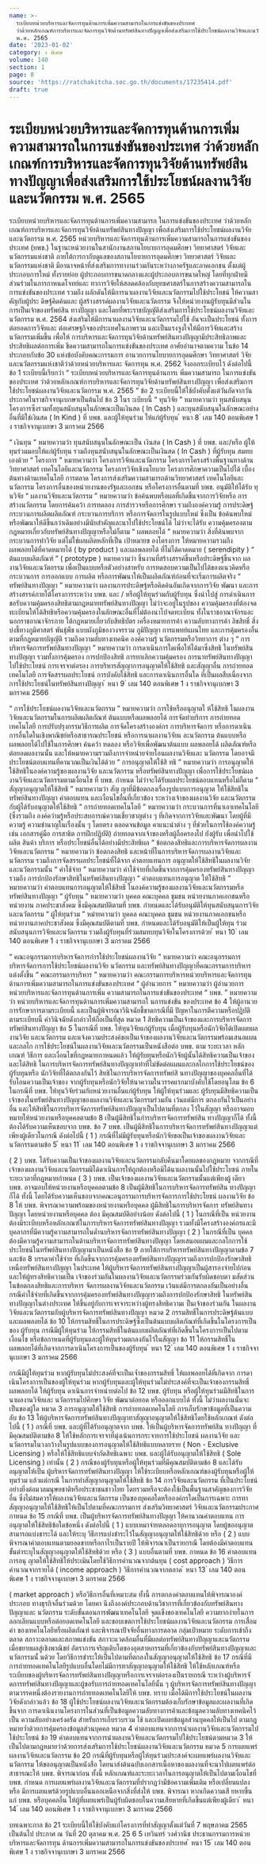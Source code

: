 ```yaml
---
name: >-
  ระเบียบหน่วยบริหารและจัดการทุนด้านการเพิ่มความสามารถในการแข่งขันของประเทศ
  ว่าด้วยหลักเกณฑ์การบริหารและจัดการทุนวิจัยด้านทรัพย์สินทางปัญญาเพื่อส่งเสริมการใช้ประโยชน์ผลงานวิจัยและนวัตกรรม
  พ.ศ. 2565
date: '2023-01-02'
category: ง พิเศษ
volume: 140
section: 1
page: 8
source: 'https://ratchakitcha.soc.go.th/documents/17235414.pdf'
draft: true
---
```


# ระเบียบหน่วยบริหารและจัดการทุนด้านการเพิ่มความสามารถในการแข่งขันของประเทศ ว่าด้วยหลักเกณฑ์การบริหารและจัดการทุนวิจัยด้านทรัพย์สินทางปัญญาเพื่อส่งเสริมการใช้ประโยชน์ผลงานวิจัยและนวัตกรรม พ.ศ. 2565

ระเบียบหน่วยบริหารและจัดการทุนด้านการเพิ่มความสามารถ ในการแข่งขันของประเทศ ว่าด้วยหลักเกณฑ์การบริหารและจัดการทุนวิจัยด้านทรัพย์สินทางปัญญา เพื่อส่งเสริมการใช้ประโยชน์ผลงานวิจัยและนวัตกรรม พ.ศ. 2565 หน่วยบริหารและจัดการทุนด้านการเพิ่มความสามารถในการแข่งขันของประเทศ (บพข.) ในฐานะหน่วยงานในสานักงานสภานโยบายการอุดมศึกษา วิทยาศาสตร์ วิจัยและนวัตกรรมแห่งชาติ ภายใต้การกากับดูแลของสภานโยบายการอุดมศึกษา วิทยาศาสตร์ วิจัยและนวัตกรรมแห่งชาติ มีอานาจหน้าที่ส่งเสริมการทางานร่วมกันระหว่างภาครัฐและภาคเอกชน ตั้งแต่ผู้ประกอบการใหม่ ทั้งรายย่อย ผู้ประกอบการขนาดกลางและผู้ประกอบการขนาดใหญ่ โดยที่ทุกฝ่ายมีส่วนร่วมในการกาหนดโจทย์และ ทาการวิจัยให้สอดคล้องกับยุทธศาสตร์ในการสร้างความสามารถในการแข่งขันของประเทศ รวมถึง ผลักดันให้มีการนาผลงานวิจัยและนวัตกรรมไปใช้ประโยชน์ ให้ความสาคัญกับผู้ประ ดิษฐ์คิดค้นและ ผู้สร้างสรรค์ผลงานวิจัยและนวัตกรรม จึงให้หน่วยงานผู้รับทุนมีส่วนในการเป็นเจ้าของทรัพย์สิน ทางปัญญา และโดยที่พระราชบัญญัติส่งเสริมการใช้ประโยชน์ผลงานวิจัยและนวัตกรรม พ.ศ. 2564 ส่งเสริมให้มีการนาผลงานวิจัยและนวัตกรรมไปใช้ อันจะเป็นประโยชน์ ทั้งการต่อยอดการวิจัยและ ต่อเศรษฐกิจของประเทศในภาพรวม และเป็นแรงจูงใจให้มีการวิจัยและสร้างนวัตกรรมเพิ่มขึ้น เพื่อให้ การบริหารและจัดการทุนวิจัยด้านทรัพย์สินทางปัญญามีประสิทธิภาพและประสิทธิผลต่อการเพิ่ม ขีดความสามารถในการแข่งขันของประเทศ อาศัยอำนาจตามความ ในข้อ 14 ประกอบกับข้อ 30 แห่งข้อบังคับคณะกรรมการ อานวยการนโยบายการอุดมศึกษา วิทยาศาสตร์ วิจัยและนวัตกรรมแห่งชาติว่าด้วยหน่วยบริหารและ จัดการทุน พ.ศ. 2562 จึงออกระเบียบไว้ ดังต่อไปนี้ ข้อ 1 ระเบียบนี้เรียกว่า “ ระเบียบหน่วยบริหารและจัดการทุนด้านการเ พิ่มความสามารถ ในการแข่งขันของประเทศ ว่าด้วยหลักเกณฑ์การบริหารและจัดการทุนวิจัยด้านทรัพย์สินทางปัญญา เพื่อส่งเสริมการใช้ประโยชน์ผลงานวิจัยและนวัตกรรม พ.ศ. 2565 ” ข้อ 2 ระเบียบนี้ให้ใช้บังคับตั้งแต่วันถัดจากวันประกาศในราชกิจจานุเบกษาเป็นต้นไป ข้อ 3 ในร ะเบียบนี้ “ ทุนวิจัย ” หมายความว่า ทุนสนับสนุนโครงการซึ่งรวมทั้งทุนสนับสนุนในลักษณะเป็นเงินสด ( In Cash ) และทุนสนับสนุนในลักษณะอย่างอื่นที่มิใช่เงินสด ( In Kind ) ที่ บพข. และผู้ให้ทุนร่วม ให้แก่ผู้รับทุน ้ หนา 8 ่ เลม 140 ตอนพิเศษ 1 ง ราชกิจจานุเบกษา 3 มกราคม 2566

“ เงินทุน ” หมายความว่า ทุนสนับสนุนในลักษณะเป็น เงินสด ( In Cash ) ที่ บพข. และ/หรือ ผู้ให้ทุนร่วมมอบให้แก่ผู้รับทุน รวมถึงทุนสนับสนุนในลักษณะเป็นเงินสด ( In Cash ) ที่ผู้รับทุน สมทบเองด้วย “ โครงการ ” หมายความว่า โครงการวิจัยและนวัตกรรม โครงการโครงสร้างพื้นฐานทางด้าน วิทยาศาสตร์ เทคโนโลยีและนวัตกรรม โครงการวิจัยเชิงนโยบาย โครงการศึกษาความเป็นไปได้ เบื้องต้นทางด้านเทคโนโลยี การตลาด โครงการส่งเสริมความสามารถด้านวิทยาศาสตร์ เทคโนโลยีและ นวัตกรรม โครงการอื่นของหน่วยงานของรัฐและเอกชน หรือโครงการอื่นตามที่ บพข. อนุมัติให้ได้รับ ทุ นวิจัย “ ผลงานวิจัยและนวัตกรรม ” หมายความว่า ข้อค้นพบหรือผลที่เกิดขึ้นจากการวิจัยหรือ การสร้างนวัตกรรม โดยการค้นคว้า การทดลอง การสำรวจหรือการศึกษา รวมถึงองค์ความรู้ การประดิษฐ์ กระบวนการผลิตผลิตภัณฑ์ กระบวนการบริการ หรือการจัดการในรูปแบบใหม่ ซึ่งเป็น ข้อค้นพบใหม่หรือพัฒนาให้ดีขึ้นกว่าเดิมอย่างมีนัยสำคัญและนาไปใช้ประโยชน์ได้ ไม่ว่าจะได้รับ ความคุ้มครองตามกฎหมายเกี่ยวกับทรัพย์สินทางปัญญาหรือไม่ก็ตาม “ ผลพลอยได้ ” หมายความว่า สิ่งที่ค้นพบจากกระบวนการทำวิจัย แต่ไม่ใช่ผลผลิตหลักที่เป็น เป้าหมายข องโครงการ ให้หมายความรวมถึง ผลพลอยได้ที่คาดหมายได้ ( by product ) และผลพลอยได้ ที่ไม่ได้คาดหมาย ( serendipity ) “ ต้นแบบผลิตภัณฑ์ ” ( prototype ) หมายความว่า ชิ้นงานที่สร้างสรรค์ขึ้นหรือประดิษฐ์ขึ้นจาก ผลงานวิจัยและนวัตกรรม เพื่อเป็นแบบหรือตัวอย่างสาหรับ การทดสอบความเป็นไปได้ของแนวคิดหรือ กระบวนการ การออกแบบ การผลิต หรือการพัฒนาให้เป็นผลิตภัณฑ์ก่อนที่จะเริ่มการผลิตจริง “ ทรัพย์สินทางปัญญา ” หมายความว่า ผลงานการประดิษฐ์หรือคิดค้นอันเกิดจากการวิจัย พัฒนา และการสร้างสรรค์ภายใต้โครงการระหว่าง บพข. และ / หรือผู้ให้ทุนร่วมกับผู้รับทุน ซึ่งนำไปสู่ การดำเนินการขอรับความคุ้มครองสิทธิตามกฎหมายทรัพย์สินทางปัญญา ไม่ว่าจะอยู่ในรูปของ ความคุ้มครองที่ต้องจดทะเบียนให้ได้สิทธิหรือความคุ้มครองในลักษณะอื่นที่ไม่ต้องนาไปจดทะเบียน ทั้งในราชอาณาจักรและนอกราชอาณาจักรภาย ใต้กฎหมายเกี่ยวกับสิทธิบัตร เครื่องหมายการค้า ความลับทางการค้า ลิขสิทธิ์ สิ่งบ่งชี้ทางภูมิศาสตร์ พันธุ์พืช แบบผังภูมิของวงจรรวม ภูมิปัญญา การแพทย์แผนไทย และการคุ้มครองอื่นตามที่กฎหมายบัญญัติ รวมถึงความลับทางเทคนิค องค์ความรู้ นวัตกรรมหรือวิทยาการ ต่าง ๆ “ การบริหารจัดการทรัพย์สินทางปัญญา ” หมายความว่า การดาเนินการใดเพื่อให้ได้มาซึ่งสิทธิ ในทรัพย์สินทางปัญญา รวมทั้งการคุ้มครอง การปกป้องสิทธิ การยกเลิกความคุ้มครอง การนาทรัพย์สินทางปัญญาไปใช้ประโยชน์ การเจรจาต่อรอง การบริหารสัญญาการอนุญาตให้ใช้สิทธิ และสัญญาอื่น การถ่ายทอดเทคโนโลยี การจัดสรรผลประโยชน์ การบังคับใช้สิทธิ และการดาเนินการอื่นใด ที่เป็นผลสืบเนื่องจากการใช้ประโยชน์ในทรัพย์สินทางปัญญา ้ หนา 9 ่ เลม 140 ตอนพิเศษ 1 ง ราชกิจจานุเบกษา 3 มกราคม 2566

“ การใช้ประโยชน์ผลงานวิจัยและนวัตกรรม ” หมายความว่า การใช้หรืออนุญาตใ ห้ใช้สิทธิ ในผลงานวิจัยและนวัตกรรมในการผลิตผลิตภัณฑ์ ต้นแบบหรือผลพลอยได้ การจัดทำบริการ การถ่ายทอดเทคโนโลยี การปรับปรุงกรรมวิธีการผลิต การจัดโครงสร้างองค์กร การบริหารจัดการ หรือการดาเนินการอื่นใดในเชิงพาณิชย์หรือสาธารณประโยชน์ หรือการนาผลงานวิจัยแ ละนวัตกรรม ต้นแบบหรือผลพลอยได้ไปใช้ในการศึกษา ค้นคว้า ทดลอง หรือวิจัยเพื่อพัฒนาต้นแบบ ผลพลอยได้ ผลิตภัณฑ์หรือต่อยอดผลงานนั้น และให้หมายความรวมถึงการจำหน่ายจ่ายโอนผลงานวิจัยและ นวัตกรรม โดยอาจมีประโยชน์ตอบแทนที่คานวณเป็นเงินได้ด้วย “ การอนุญาตให้ใช้สิ ทธิ ” หมายความว่า การอนุญาตให้ใช้สิทธิในองค์ความรู้ของผลงานวิจัย และนวัตกรรม หรือทรัพย์สินทางปัญญา เพื่อการใช้ประโยชน์ผลงานวิจัยและนวัตกรรมตามเงื่อนไข ที่ บพข. กำหนด ไม่ว่าจะได้รับผลประโยชน์ตอบแทนหรือไม่ก็ตาม “ สัญญาอนุญาตให้ใช้สิทธิ ” หมายความว่า สัญ ญาที่มีข้อตกลงเรื่องรูปแบบการอนุญาต ให้ใช้สิทธิในทรัพย์สินทางปัญญา ค่าตอบแทน และเงื่อนไขอื่นที่เกี่ยวข้อง ระหว่างเจ้าของผลงานวิจัย และนวัตกรรมกับผู้ได้รับอนุญาตให้ใช้สิทธิ “ การถ่ายทอดเทคโนโลยี ” หมายความว่า กระบวนการที่นาเอาเทคโนโลยี (ซึ่งรวมถึง องค์ควำมรู้หรือประสบการณ์ความเชี่ยวชาญต่าง ๆ ที่เกิดจากการวิจัยและพัฒนา โดยผู้ที่มีความรู้ ความชำนาญในเรื่องนั้น ๆ โดยตรง ตลอดจนข้อมูล คาแนะนำต่าง ๆ ที่ช่วยในการใช้องค์ความรู้ เช่น เอกสารคู่มือ การสาธิต การฝึกปฏิบัติ) ถ่ายทอดจากเจ้าของหรือผู้ถือครองไป ยังผู้รับ เพื่อนำไปใช้ผลิต สินค้า บริการ หรือประโยชน์อื่นได้อย่างมีประสิทธิผล “ ข้อตกลงสิทธิและการบริหารจัดการผลงานวิจัยและนวัตกรรม ” หมายความว่า ข้อตกลงสิทธิ และหน้าที่ในการบริหารจัดการผลงานวิจัยและนวัตกรรม รวมถึงการจัดสรรผลประโยชน์ที่ได้จาก ค่าตอบแทนการ อนุญาตให้ใช้สิทธิในผลงานวิจัยและนวัตกรรมนั้น “ ค่าใช้จ่าย ” หมายความว่า ค่าใช้จ่ายที่เกิดขึ้นจากการคุ้มครองทรัพย์สินทางปัญญา รวมถึง การปกป้องรักษาสิทธิในทรัพย์สินทางปัญญา “ ค่าตอบแทนการอนุญาต ให้ใช้สิทธิ ” หมายความว่า ค่าตอบแทนการอนุญาตให้ใช้สิทธิ ในองค์ความรู้ของผลงานวิจัยและนวัตกรรมหรือทรัพย์สินทางปัญญา “ ผู้รับทุน ” หมายความว่า บุคคล คณะบุคคล ชุมชน หน่วยงานภาคเอกชนหรือหน่วยงาน ภาคประชาสังคม ซึ่งมีคุณสมบัติตามที่ บพข. กำหนดและได้รับอนุมัติให้ทุนสนับสนุนการวิจัย และนวัตกรรม “ ผู้ให้ทุนร่วม ” หมำยความว่า บุคคล คณะบุคคล ชุมชน หน่วยงานภาคเอกชนหรือ หน่วยงานภาคประชาสังคม ซึ่งมีคุณสมบัติตามที่ บพข. กำหนดและได้รับอนุมัติให้เป็นผู้ให้ทุน ร่วมสนับสนุนการวิจัยและนวัตกรรม รวมถึงผู้รับทุนที่ร่วมสมทบทุนวิจัยในโครงการด้วย ้ หนา 10 ่ เลม 140 ตอนพิเศษ 1 ง ราชกิจจานุเบกษา 3 มกราคม 2566

“ คณะอนุกรรมการบริหารจัดการกำรใช้ประโยชน์ผลงานวิจัย ” หมายความว่า คณะอนุกรรมการ บริหารจัดการการใช้ประโยชน์ผลงานวิจัย นวัตกรรม และทรัพย์สินทางปัญญาที่คณะกรรมการบริหาร แต่งตั้งขึ้น “ คณะกรรมการบริหาร ” หมายความว่า คณะกรรมการบริหารหน่วยบริหารและจัดการทุน ด้านการเพิ่มความสามารถในการแข่งขันของประเทศ “ ผู้อำนวยการ ” หมายความว่า ผู้อำนวยการหน่วยบริหารและจัดการทุนด้านการเพิ่ม ความสามารถในการแข่งขันของประเทศ “ บพข. ” หมายความว่า หน่วยบริหารและจัดการทุนด้านการเพิ่มความสามารถใ นการแข่งขัน ของประเทศ ข้อ 4 ให้ผู้อานวยการรักษาการตามระเบียบนี้ และเป็นผู้พิจารณาวินิจฉัยชี้ขาดกรณีที่มี ปัญหาในการตีความหรือปฏิบัติตามระเบียบนี้ คำวินิจฉัยดังกล่าวให้ถือเป็นที่สุด หมวด 1 สิทธิความเป็นเจ้าของและการบริหารจัดการทรัพย์สินทางปัญญา ข้อ 5 ในกรณีที่ บพข. ให้ทุนวิจัยแก่ผู้รับทุน เมื่อผู้รับทุนหรือนักวิจัยได้เปิดเผยผลงานวิจัย และนวัตกรรม และแจ้งความประสงค์ขอเป็นเจ้าของผลงานวิจัยและนวัตกรรมพร้อมเสนอแผนและกลไก การใช้ประโยชน์ในผลงานวิจัยและนวัตกรรมเป็นหนังสือต่อ บพข. ตาม ระยะเวลา หลักเกณฑ์ วิธีการ และเงื่อนไขที่กฎหมายกาหนดแล้ว ให้ผู้รับทุนหรือนักวิจัยผู้นั้นได้สิทธิความเป็นเจ้าของ และได้สิทธิ ในการบริหารจัดการทรัพย์สินทางปัญญาเท่าที่ไม่ขัดต่อแผนและกลไกการใช้ประโยชน์ของผู้รับทุนหรือ นักวิจัยที่ได้ตกลงกันไว้ สิทธิในการบริหารจัดการทรัพย์สิ นทางปัญญาของบุคคลอื่นที่ได้รับโอนความเป็นเจ้าของ จากผู้รับทุนหรือนักวิจัยให้นาความในวรรคแรกมาบังคับใช้โดยอนุโลม ข้อ 6 ในกรณีที่ บพข. ให้ทุนวิจัยร่วมกับหน่วยงานอื่นแก่ผู้รับทุน ให้ผู้ให้ทุนร่วมและ ผู้รับทุนมีสิทธิความเป็นเจ้าของในทรัพย์สินทางปัญญาของผลงานวิจัยและนวัตกรรมร่วมกัน เว้นแต่มีการ ตกลงกันไว้เป็นอย่างอื่น และให้สิทธิในการบริหารจัดการทรัพย์สินทางปัญญาเป็นไปตามที่ตกลง ไว้ในสัญญา หรืออาจมอบหมายให้หน่วยงานหรือบุคคลตามข้อ 8 เป็นผู้มีสิทธิในกำรบริหารจัดการทรัพย์สิน ทางปัญญาก็ได้ ทั้งนี้ ต้องได้รับความเห็นชอบจาก บพข. ข้อ 7 บพข. เป็นผู้มีสิทธิในการบริหารจัดการทรัพย์สินทางปัญญาแต่เพียงผู้เดียวในกรณี ดังต่อไปนี้ ( 1 ) กรณีที่ไม่มีผู้รับทุนหรือนักวิจัยขอเป็นเจ้าของผลงานวิจัยและนวัตกรรมตามข้อ 5 ้ หนา 11 ่ เลม 140 ตอนพิเศษ 1 ง ราชกิจจานุเบกษา 3 มกราคม 2566

( 2 ) บพข. ได้รับความเป็นเจ้าของผลงานวิจัยและนวัตกรรมกลับคืนมาโดยผลของกฎหมาย จากกรณีที่เจ้าของผลงานวิจัยและนวัตกรรมมิได้ดาเนินการให้ถูกต้องหรือมิได้นาผลงานนั้นไปใช้ประโยชน์ ภายในระยะเวลาที่กฎหมายกำหนด ( 3 ) บพข. เป็นเจ้าของผลงานวิจัยและนวัตกรรมนั้นแต่เพียงผู้ เดียว บพข. อาจมอบให้หน่วยงานหรือบุคคลตามข้อ 8 เป็นผู้มีสิทธิในการบริหารจัดการทรัพย์สิน ทางปัญญาก็ได้ ทั้งนี้ โดยได้รับความเห็นชอบจากคณะอนุกรรมการบริหารจัดการการใช้ประโยชน์ ผลงานวิจัย ข้อ 8 ให้ บพข. พิจารณาความพร้อมของหน่วยงานหรือบุคคล ผู้มีสิทธิในการบริหารจัดการ ทรัพย์สินทางปัญญา โดยหน่วยงานหรือบุคคล ต้อง มีคุณสมบัติอย่างน้อย ดังต่อไปนี้ ( 1 ) ในกรณีที่เป็น หน่วยงาน ต้องมีระเบียบหรือหลักเกณฑ์ในการบริหารจัดการทรัพย์สินทางปัญญา รวมทั้งมีโครงสร้างองค์กรและมีบุคลากรที่มีความรู้ความสามารถในด้ำนบริหารจัดการทรัพย์สินทางปัญญา ( 2 ) ในกรณีที่เป็น บุคคล ต้องมีความรู้ความสามารถในด้านบริหารจัดการทรัพย์สินทางปัญญา โดยเสนอแผนและกลไกการใช้ประโยชน์ในทรัพย์สินทางปัญญามาเป็นหนังสือ ข้อ 9 ภายใต้การบริหารทรัพย์สินทางปัญญาตามข้อ 7 และข้อ 8 บรรดาค่าใช้จ่าย ที่เกิดขึ้นจากการคุ้มครองทรัพย์สินทางปัญญารวมถึงการปกป้องรักษาสิทธิเหนือทรัพย์สินทางปัญญา ในประเทศ ให้ผู้บริหารจัดการทรัพย์สินทางปัญญาเป็นผู้สารองจ่ายไปก่อน และให้ผู้ทรงสิทธิความเป็น เจ้าของร่วมกันในผลงานวิจัยและนวัตกรรมร่วมกันรับผิดชอบตา มสัดส่วนในข้อตกลงสิทธิและการบริหาร จัดการผลงานวิจัยและนวัตกรรม เว้นแต่มีการตกลงกันเป็นอย่างอื่น กรณีค่าใช้จ่ายที่เกิดขึ้นจากการคุ้มครองทรัพย์สินทางปัญญารวมถึงการปกป้องรักษาสิทธิ ในทรัพย์สินทางปัญญาในต่างประเทศ ให้ขึ้นอยู่กับการเจรจาระหว่างผู้ทรงสิทธิความเ ป็นเจ้าของร่วมกัน ในผลงานวิจัยและนวัตกรรมกับผู้บริหารจัดการทรัพย์สินทางปัญญา หมวด 2 กรรมสิทธิ์ในการประดิษฐ์ต้นแบบและผลพลอยได้ ข้อ 10 ให้กรรมสิทธิ์ในการประดิษฐ์ซึ่งเป็นต้นแบบผลิตภัณฑ์ที่เกิดขึ้นในโครงการเป็นของ ผู้รับทุน กรณีมีผู้ให้ทุนร่วม ให้กรรมสิทธิ์ในต้นแบบผลิตภัณฑ์ที่เกิดขึ้นในโครงการเป็นไปตามเงื่อนไข หรือข้อกาหนดที่ผู้รับทุนและผู้ให้ทุนร่วมตกลงกันไว้ในสัญญา ข้อ 11 ให้กรรมสิทธิ์ในผลพลอยได้ที่เกิดจากการดาเนินโครงการเป็นของผู้รับทุน ้ หนา 12 ่ เลม 140 ตอนพิเศษ 1 ง ราชกิจจานุเบกษา 3 มกราคม 2566

กรณีมีผู้ให้ทุนร่วม หากผู้รับทุนไม่ประสงค์ที่จะเป็นเจ้ำของกรรมสิทธิ์ ให้ผลพลอยได้ที่เกิดจาก การดาเนินโครงการเป็นของผู้ให้ทุนร่วม หากผู้รับทุนและผู้ให้ทุนร่วมไม่ประสงค์ที่จะเป็นเจ้าของกรรมสิทธิ์ผลพลอยได้ ให้ผู้รับทุน ดาเนินการจำหน่ายต่อไป ข้อ 12 บพข. ผู้รับทุน หรือผู้ให้ทุนร่วมมีสิทธิในการนาผลงานวิจัยและ นวัตกรรมไปศึกษา วิจัย พัฒนาต่อยอด หรือออกแบบได้ ทั้งนี้ ไม่ว่าผลงานนั้นจะเป็นของผู้ใด หมวด 3 การอนุญาตให้ใช้สิทธิ การถ่ายทอดเทคโนโลยี การเก็บรักษาข้อมูลที่เป็นความลับ ข้อ 13 ให้ผู้บริหารจัดการทรัพย์สินทางปัญญาทาสัญญาอนุญาตให้ใช้สิทธิโดยใช้หลักเกณฑ์ ดังต่อไปนี้ ( 1 ) กรณีที่ บพข. และผู้ที่ได้รับอนุญาตจาก บพข. ให้เป็นผู้บริหารจัดการทรัพย์สิน ทางปัญญา ที่มีคุณสมบัติตามข้อ 8 ให้ใช้หลักการเจรจาที่มุ่งเน้นการกระจายการใช้ประโยชน์ ผลงานวิจัย และนวัตกรรมในวงกว้างในรูปแบบของการอนุญาตให้ใช้สิทธิแบบหลายราย ( Non - Exclusive Licensing ) หรือให้ใช้สิทธิแบบจำกัดสิทธิเฉพาะ บพข. และผู้ได้รับอนุญาตให้ใช้สิทธิ ( Sole Licensing ) เท่านั้น ( 2 ) กรณีของผู้รับทุนหรือผู้ให้ทุนร่วมที่มีคุณสมบัติตามข้อ 8 และได้รับอนุญาตให้เป็น ผู้บริหารจัดการทรัพย์สินทางปัญญา ให้ใช้ระเบียบหรือหลักเกณฑ์ของผู้รับทุนหรือผู้ให้ทุนร่วม แล้วแต่กรณี ในการทำสัญญาอนุญาตให้ใช้สิทธิ ข้อ 14 การวิจัยและนวัตกรรม ที่เป็นประโยชน์อย่างยิ่งต่อมวลมนุษยชาติหรือประชาชนชาวไทย โดยรวมหรือจะต้องใช้เป็นพื้นฐานสาคัญของการวิจัยอื่น ซึ่งไม่สมควรให้ผลงานวิจัยและนวัตกรรม เป็นของบุคคลใดหรือองค์กรใดเป็นการเฉพาะ การทาสัญญาอนุญาตให้ใช้สิทธิให้เป็นไปตามที่คณะกรรมการ ส่งเสริมวิทยาศาสตร์ วิจัยและนวัตกรรมประกาศกาหนด ข้อ 15 กรณีที่ บพข. เป็นผู้บริหารจัดการทรัพย์สินทางปัญญา ให้คานวณค่าตอบแทน การอนุญาตให้ใช้สิทธิข้อใดข้อหนึ่ง ดังต่อไปนี้ ( 1 ) แบบเหมาจ่ายตลอดอายุการอนุญาต โดยผู้ขออนุญาตสามารถแบ่งชาระได้ และให้ระบุ วิธีการแบ่งชำระไว้ในสัญญาอนุญาตให้ใช้สิทธิด้วย หรือ ( 2 ) แบบพิจารณาค่าตอบแทนตามยอดขายหรือกาไรเป็นรายปี ให้พิจารณาเป็นรายกรณี โดยต้องมีค่าตอบแทนขั้นต่าระบุในสัญญาอนุญาตให้ใช้สิทธิด้วย หรือ ( 3 ) แบบอื่นตามที่ บพข. กาหนด ข้อ 16 ค่าตอบแทนการอนุ ญาตให้ใช้สิทธิให้ประเมินโดยใช้วิธีการคำนวณจากต้นทุน ( cost approach ) วิธีการคำนวณจากรายได้ ( income approach ) วิธีการคำนวณจากตลาด ้ หนา 13 ่ เลม 140 ตอนพิเศษ 1 ง ราชกิจจานุเบกษา 3 มกราคม 2566

( market approach ) หรือวิธีการอื่นที่เหมาะสม ทั้งนี้ การตกลงค่าตอบแทนให้พิจารณาองค์ประกอบ ทางธุรกิจอื่นร่วมด้วย โดยคา นึงถึงองค์ประกอบด้านวิชาการที่เกี่ยวข้องกับทรัพย์สินทางปัญญาและ นวัตกรรม ระดับขั้นตอนการพัฒนาเทคโนโลยี จุดแข็งของเทคโนโลยี ความยากง่ายในการ ลอกเลียนแบบหรือต่อยอดเทคโนโลยี และขอบเขตการใช้ประโยชน์ผลงานวิจัยและนวัตกรรม การเสื่อมค่า ของเทคโนโลยีหรือผลิตภัณฑ์ และพิจารณาปัจจัยอื่นทางการตลาด กลุ่มเป้าหมาย ระดับการเข้าถึงตลาด สภาวะตลาดและสภาพแข่งขัน สภาวะแวดล้อมอื่นที่มีผลต่อทรัพย์สินทางปัญญาและนวัตกรรม เมื่อขยายผลสู่เชิงพาณิชย์ อัตราการเจริญเติบโตของอุตสาหกรรมที่เกี่ยวข้องกับทรัพย์สินทางปัญญาและ นวัตกรรมนั้ นด้วย โดยวิธีการชำระให้เป็นไปตามที่ตกลงในสัญญาอนุญาตให้ใช้สิทธิ ข้อ 17 กรณีที่มีการถ่ายทอดเทคโนโลยีรูปแบบอื่นโดยไม่มีการทาสัญญาอนุญาตให้ใช้สิทธิ ให้ใช้หลักเกณฑ์หรือระเบียบของผู้บริหารจัดการทรัพย์สินทางปัญญาหรือการเจรจาต่อรองเป็นรายกรณี ระหว่างผู้บริหารจั ดการทรัพย์สินทางปัญญาและผู้ขอรับการถ่ายทอดเทคโนโลยีนั้น ๆ ผู้บริหารจัดการทรัพย์สินทางปัญญาตามวรรคหนึ่งต้องรายงานการถ่ายทอดเทคโนโลยีให้ บพข. ทราบ เมื่อได้มีการใช้ประโยชน์ในผลงานวิจัยดังกล่าวแล้ว ข้อ 18 ผู้ใช้ประโยชน์ผลงานวิจัยและนวัตกรรมต้องเก็บรักษาข้อมูลและผลงานที่เกิดขึ้นจาก การดาเนินงานโครงการในส่วนที่เป็นข้อมูลความลับทางการค้าและข้อมูลความลับทางเทคนิคไว้เป็น ความลับอย่างเคร่งครัด สำหรับการเก็บรวบรวม ใช้ และเปิดเผยข้อมูลส่วนบุคคลให้เป็นไป ตามกฎหมายว่ำด้วยการคุ้มครองข้อมูลส่วนบุคคล หมวด 4 ค่าตอบแทนจากการนำผลงานวิจัยและนวัตกรรมไปใช้ประโยชน์ ข้อ 19 ค่าตอบแทนจากการนำผลงานวิจัยและนวัตกรรมไปใช้ประโยชน์ตามหมวด 3 ให้เป็นไปตามกฎหมายว่าด้วยการส่งเสริมการใช้ประโยชน์ผลงานวิจัยและนวัตกรรม หมวด 5 การเผยแพร่ผลงานวิจัยและนวัตกรรม ข้อ 20 กรณีที่ผู้รับทุนหรือผู้ให้ทุนร่วมประสงค์จะเผยแพร่ผลงานวิจัยและนวัตกรรม ให้ขออนุญาตเป็นหนังสือ โดยนาส่งต้นฉบับเอกสารเนื้อหาของผลงานที่จะนาไปเผยแพร่ต่อสาธารณะให้ บพข. พิจารณาก่อน ทั้งนี้ หลักเกณฑ์และระยะเวลาในการอนุญาตให้เป็นไปตามเงื่อนไขที่ บพข. กำหนด การเผยแพร่ผลงานวิจัยและนวัตกรรมที่ปรากฏว่ามีข้อความเพิ่มเติม หรือเปลี่ยนแปลง หรือ มีการเผยแพร่ด้วยรูปแบบอื่นนอกเหนือจากสิ่งที่ส่งให้ บพข. พิจารณา หากเกิดความเสี ยหายขึ้นแก่ บพข. หรือบุคคลอื่น ให้ผู้ที่เผยแพร่เป็นผู้รับผิดชอบในความเสียหายที่เกิดขึ้นแต่เพียงผู้เดียว ้ หนา 14 ่ เลม 140 ตอนพิเศษ 1 ง ราชกิจจานุเบกษา 3 มกราคม 2566

บทเฉพาะกาล ข้อ 21 ระเบียบนี้ให้ใช้บังคับแก่โครงการที่ทำสัญญาตั้งแต่วันที่ 7 พฤษภาคม 2565 เป็นต้นไป ประกาศ ณ วันที่ 20 ตุลาคม พ.ศ. 25 6 5 เทวินทร์ วงศ์วานิช ประธานกรรมการหน่วยบริหารและจัดการทุน ด้านการเพิ่มความสามารถในการแข่งขันของประเทศ ้ หนา 15 ่ เลม 140 ตอนพิเศษ 1 ง ราชกิจจานุเบกษา 3 มกราคม 2566
